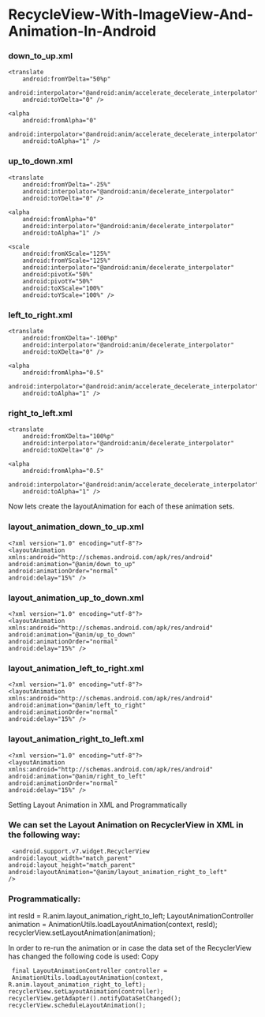 # RecycleView-With-ImageView-And-Animation-In-Android

### down_to_up.xml


<?xml version="1.0" encoding="utf-8"?>
<set xmlns:android="http://schemas.android.com/apk/res/android"
    android:duration="500">

    <translate
        android:fromYDelta="50%p"
        android:interpolator="@android:anim/accelerate_decelerate_interpolator"
        android:toYDelta="0" />

    <alpha
        android:fromAlpha="0"
        android:interpolator="@android:anim/accelerate_decelerate_interpolator"
        android:toAlpha="1" />

</set>

### up_to_down.xml

<?xml version="1.0" encoding="utf-8"?>
<set xmlns:android="http://schemas.android.com/apk/res/android"
    android:duration="500">

    <translate
        android:fromYDelta="-25%"
        android:interpolator="@android:anim/decelerate_interpolator"
        android:toYDelta="0" />

    <alpha
        android:fromAlpha="0"
        android:interpolator="@android:anim/decelerate_interpolator"
        android:toAlpha="1" />

    <scale
        android:fromXScale="125%"
        android:fromYScale="125%"
        android:interpolator="@android:anim/decelerate_interpolator"
        android:pivotX="50%"
        android:pivotY="50%"
        android:toXScale="100%"
        android:toYScale="100%" />

</set>

### left_to_right.xml

<?xml version="1.0" encoding="utf-8"?>
<set xmlns:android="http://schemas.android.com/apk/res/android"
    android:duration="500">

    <translate
        android:fromXDelta="-100%p"
        android:interpolator="@android:anim/decelerate_interpolator"
        android:toXDelta="0" />

    <alpha
        android:fromAlpha="0.5"
        android:interpolator="@android:anim/accelerate_decelerate_interpolator"
        android:toAlpha="1" />

</set>

### right_to_left.xml

<?xml version="1.0" encoding="utf-8"?>
<set xmlns:android="http://schemas.android.com/apk/res/android"
    android:duration="500">

    <translate
        android:fromXDelta="100%p"
        android:interpolator="@android:anim/decelerate_interpolator"
        android:toXDelta="0" />

    <alpha
        android:fromAlpha="0.5"
        android:interpolator="@android:anim/accelerate_decelerate_interpolator"
        android:toAlpha="1" />

</set>

Now lets create the layoutAnimation for each of these animation sets.

### layout_animation_down_to_up.xml


    <?xml version="1.0" encoding="utf-8"?>
    <layoutAnimation xmlns:android="http://schemas.android.com/apk/res/android"
    android:animation="@anim/down_to_up"
    android:animationOrder="normal"
    android:delay="15%" />
    
    
### layout_animation_up_to_down.xml

    <?xml version="1.0" encoding="utf-8"?>
    <layoutAnimation xmlns:android="http://schemas.android.com/apk/res/android"
    android:animation="@anim/up_to_down"
    android:animationOrder="normal"
    android:delay="15%" />
    
    
### layout_animation_left_to_right.xml

    <?xml version="1.0" encoding="utf-8"?>
    <layoutAnimation xmlns:android="http://schemas.android.com/apk/res/android"
    android:animation="@anim/left_to_right"
    android:animationOrder="normal"
    android:delay="15%" />
    
    
### layout_animation_right_to_left.xml

    <?xml version="1.0" encoding="utf-8"?>
    <layoutAnimation xmlns:android="http://schemas.android.com/apk/res/android"
    android:animation="@anim/right_to_left"
    android:animationOrder="normal"
    android:delay="15%" />
    
Setting Layout Animation in XML and Programmatically
### We can set the Layout Animation on RecyclerView in XML in the following way:

     <android.support.v7.widget.RecyclerView
    android:layout_width="match_parent"
    android:layout_height="match_parent"                                        
    android:layoutAnimation="@anim/layout_animation_right_to_left"
    />
    
### Programmatically:

  int resId = R.anim.layout_animation_right_to_left;
  LayoutAnimationController animation = AnimationUtils.loadLayoutAnimation(context, resId);
  recyclerView.setLayoutAnimation(animation);
  
  
In order to re-run the animation or in case the data set of the RecyclerView has changed the following code is used:
Copy

     final LayoutAnimationController controller =
     AnimationUtils.loadLayoutAnimation(context, R.anim.layout_animation_right_to_left);
    recyclerView.setLayoutAnimation(controller);
    recyclerView.getAdapter().notifyDataSetChanged();
    recyclerView.scheduleLayoutAnimation();
